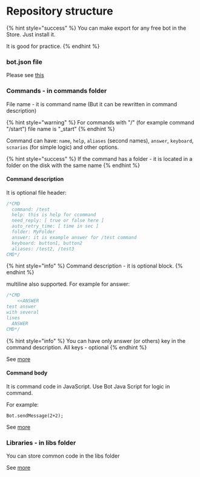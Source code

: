 # Repository structure

{% hint style="success" %}
You can make export for any free bot in the Store. Just install it. 

It is good for practice.
{% endhint %}

### bot.json file

Please see [this](https://help.bots.business/git/file-bot-json)

### Commands - in commands folder

File name - it is command name (But it can be rewritten in command description)

{% hint style="warning" %}
For commands with "/" (for example command "/start") file name is "\_start"
{% endhint %}

Command can have: `name`, `help`, `aliases` (second names), `answer`, `keyboard`, `scnarios` (for simple logic) and other options.

{% hint style="success" %}
If the command has a folder - it is located in a folder on the disk with the same name
{% endhint %}

#### Command description

It is optional file header:

```javascript
/*CMD
  command: /test
  help: this is help for ccommand
  need_reply: [ true or false here ]
  auto_retry_time: [ time in sec ]
  folder: MyFolder
  answer: it is example answer for /test command
  keyboard: button1, button2
  aliases: /test2, /test3
CMD*/
```

{% hint style="info" %}
Command description - it is optional block.
{% endhint %}

multiline also supported. For example for answer:

```javascript
/*CMD
    <<ANSWER
test answer
with several
lines
  ANSWER
CMD*/
```

{% hint style="info" %}
You can have only answer (or others) key in the command description. All keys - optional
{% endhint %}

See [more](https://help.bots.business/commands)

#### Command body

It is command code in JavaScript. Use Bot Java Script for logic in command.

For example:

`Bot.sendMessage(2+2);`

See [more](https://help.bots.business/scenarios-and-bjs)



### Libraries - in libs folder

You can store common code in the libs folder

See [more](https://help.bots.business/git/library)

